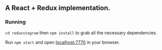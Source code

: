 ## A React + Redux implementation.

### Running

```cd reduxstagram``` then `npm install` to grab all the necessary dependencies. 

Run `npm start` and open <localhost:7770> in your browser.
